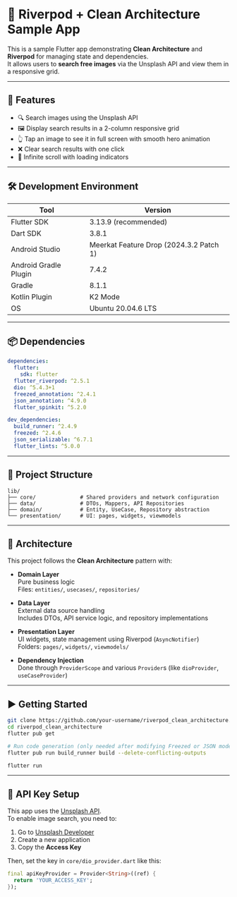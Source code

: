 # 📸 Riverpod + Clean Architecture Sample App

This is a sample Flutter app demonstrating **Clean Architecture** and **Riverpod** for managing state and dependencies.  
It allows users to **search free images** via the Unsplash API and view them in a responsive grid.

---

## 🚀 Features

- 🔍 Search images using the Unsplash API
- 🖼️ Display search results in a 2-column responsive grid
- 👆 Tap an image to see it in full screen with smooth hero animation
- ❌ Clear search results with one click
- 🔁 Infinite scroll with loading indicators

---

## 🛠 Development Environment

| Tool | Version |
|------|---------|
| Flutter SDK | 3.13.9 (recommended) |
| Dart SDK | 3.8.1 |
| Android Studio | Meerkat Feature Drop (2024.3.2 Patch 1) |
| Android Gradle Plugin | 7.4.2 |
| Gradle | 8.1.1 |
| Kotlin Plugin | K2 Mode |
| OS | Ubuntu 20.04.6 LTS |

---

## 📦 Dependencies

```yaml
dependencies:
  flutter:
    sdk: flutter
  flutter_riverpod: ^2.5.1
  dio: ^5.4.3+1
  freezed_annotation: ^2.4.1
  json_annotation: ^4.9.0
  flutter_spinkit: ^5.2.0

dev_dependencies:
  build_runner: ^2.4.9
  freezed: ^2.4.6
  json_serializable: ^6.7.1
  flutter_lints: ^5.0.0
```
---

## 📁 Project Structure
```
lib/
├── core/              # Shared providers and network configuration
├── data/              # DTOs, Mappers, API Repositories
├── domain/            # Entity, UseCase, Repository abstraction
└── presentation/      # UI: pages, widgets, viewmodels
```
---

## 🧩 Architecture

This project follows the **Clean Architecture** pattern with:

- **Domain Layer**  
  Pure business logic  
  Files: `entities/`, `usecases/`, `repositories/`

- **Data Layer**  
  External data source handling  
  Includes DTOs, API service logic, and repository implementations

- **Presentation Layer**  
  UI widgets, state management using Riverpod (`AsyncNotifier`)  
  Folders: `pages/`, `widgets/`, `viewmodels/`

- **Dependency Injection**  
  Done through `ProviderScope` and various `Provider`s (like `dioProvider`, `useCaseProvider`)

---

## ▶️ Getting Started

```bash
git clone https://github.com/your-username/riverpod_clean_architecture.git
cd riverpod_clean_architecture
flutter pub get

# Run code generation (only needed after modifying Freezed or JSON models)
flutter pub run build_runner build --delete-conflicting-outputs

flutter run
```
---

## 🔐 API Key Setup

This app uses the [Unsplash API](https://unsplash.com/documentation).  
To enable image search, you need to:

1. Go to [Unsplash Developer](https://unsplash.com/oauth/applications)
2. Create a new application
3. Copy the **Access Key**

Then, set the key in `core/dio_provider.dart` like this:

```dart
final apiKeyProvider = Provider<String>((ref) {
  return 'YOUR_ACCESS_KEY';
});
```





